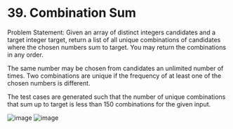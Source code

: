 # 39. Combination Sum

Problem Statement: Given an array of distinct integers candidates and a target integer target, return a list of all unique combinations of candidates where the chosen numbers sum to target. You may return the combinations in any order.

The same number may be chosen from candidates an unlimited number of times. Two combinations are unique if the 
frequency of at least one of the chosen numbers is different.

The test cases are generated such that the number of unique combinations that sum up to target is less than 150 combinations for the given input.

![image](https://github.com/aryanv175/leetcode/assets/91381804/3bfb67c3-8144-415d-ba37-6f74fe4d8b11)
![image](https://github.com/aryanv175/leetcode/assets/91381804/ff650441-0ded-40c1-ace6-e286f5313998)

